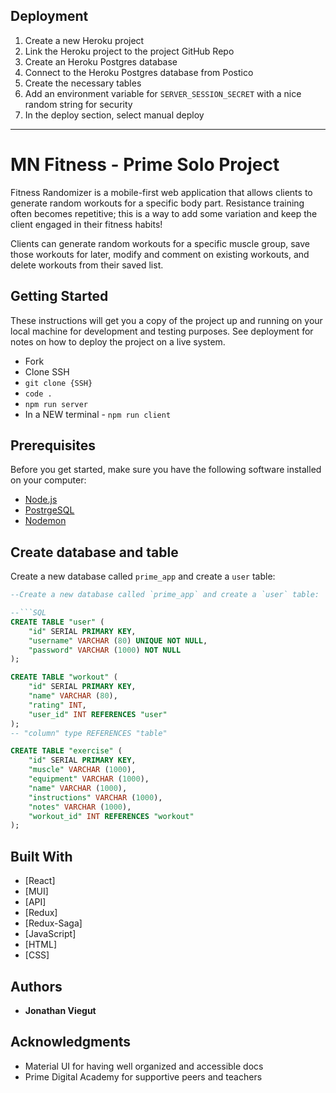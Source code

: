 ## Deployment

1. Create a new Heroku project
1. Link the Heroku project to the project GitHub Repo
1. Create an Heroku Postgres database
1. Connect to the Heroku Postgres database from Postico
1. Create the necessary tables
1. Add an environment variable for `SERVER_SESSION_SECRET` with a nice random string for security
1. In the deploy section, select manual deploy

-------------------------------------------



# MN Fitness - Prime Solo Project

Fitness Randomizer is a mobile-first web application that allows clients to generate random workouts for a specific body part. Resistance training often becomes repetitive; this is a way to add some variation and keep the client engaged in their fitness habits!

Clients can generate random workouts for a specific muscle group, save those workouts for later, modify and comment on existing workouts, and delete workouts from their saved list.

## Getting Started

These instructions will get you a copy of the project up and running on your local machine for development and testing purposes. See deployment for notes on how to deploy the project on a live system.

- Fork
- Clone SSH
- `git clone {SSH}`
- `code .`
- `npm run server`
- In a NEW terminal - `npm run client`

## Prerequisites

Before you get started, make sure you have the following software installed on your computer:

- [Node.js](https://nodejs.org/en/)
- [PostrgeSQL](https://www.postgresql.org/)
- [Nodemon](https://nodemon.io/)

## Create database and table

Create a new database called `prime_app` and create a `user` table:

```SQL
--Create a new database called `prime_app` and create a `user` table:

--```SQL
CREATE TABLE "user" (
    "id" SERIAL PRIMARY KEY,
    "username" VARCHAR (80) UNIQUE NOT NULL,
    "password" VARCHAR (1000) NOT NULL
);

CREATE TABLE "workout" (
	"id" SERIAL PRIMARY KEY,
	"name" VARCHAR (80),
	"rating" INT,
	"user_id" INT REFERENCES "user"
);
-- "column" type REFERENCES "table"

CREATE TABLE "exercise" (
	"id" SERIAL PRIMARY KEY,
	"muscle" VARCHAR (1000),
	"equipment" VARCHAR (1000),
	"name" VARCHAR (1000),
	"instructions" VARCHAR (1000),
	"notes" VARCHAR (1000),
	"workout_id" INT REFERENCES "workout"
);
```

## Built With

* [React]
* [MUI]
* [API]
* [Redux]
* [Redux-Saga]
* [JavaScript]
* [HTML]
* [CSS]

## Authors

* **Jonathan Viegut**

## Acknowledgments

* Material UI for having well organized and accessible docs
* Prime Digital Academy for supportive peers and teachers
